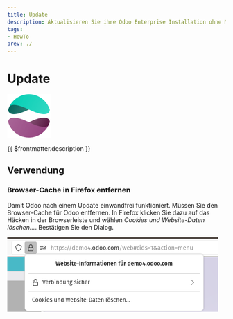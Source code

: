 ```yaml
---
title: Update
description: Aktualisieren Sie ihre Odoo Enterprise Installation ohne Mehrkosten.
tags:
- HowTo
prev: ./
---
```

# Update
![icons_odoo_website_enterprise](assets/icons_odoo_website_enterprise.png)

{{ $frontmatter.description }}

## Verwendung

### Browser-Cache in Firefox entfernen

Damit Odoo nach einem Update einwandfrei funktioniert. Müssen Sie den Browser-Cache für Odoo entfernen. In Firefox klicken Sie dazu auf das Häcken in der Browserleiste und wählen *Cookies und Website-Daten löschen...*. Bestätigen Sie den Dialog.

![](assets/Clear%20Browser%20Cache%20Firefox.png)